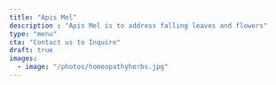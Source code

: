 ```yaml
---
title: "Apis Mel"
description : "Apis Mel is to address falling leaves and flowers"
type: "menu"
cta: "Contact us to Inquire"
draft: true
images:
  - image: "/photos/homeopathyherbs.jpg"
---
```


